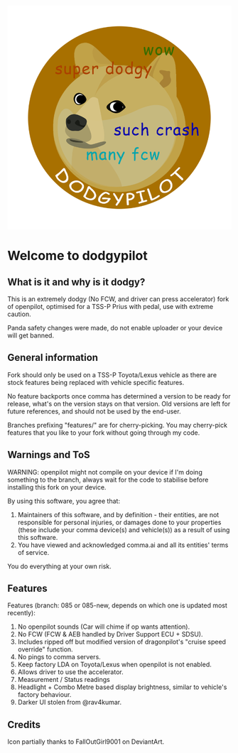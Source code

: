 ![icon partially thanks to FallOutGirl9001 on DeviantArt.](/dodgy_logo.png)
# Welcome to dodgypilot

## What is it and why is it dodgy?
This is an extremely dodgy (No FCW, and driver can press accelerator) fork of openpilot, optimised for a TSS-P Prius with pedal, use with extreme caution.

Panda safety changes were made, do not enable uploader or your device will get banned.

## General information
Fork should only be used on a TSS-P Toyota/Lexus vehicle as there are stock features being replaced with vehicle specific features.

No feature backports once comma has determined a version to be ready for release, what's on the version stays on that version.
Old versions are left for future references, and should not be used by the end-user.

Branches prefixing "features/" are for cherry-picking. You may cherry-pick features that you like to your fork without going through my code.

## Warnings and ToS
WARNING: openpilot might not compile on your device if I'm doing something to the branch, always wait for the code to stabilise before installing this fork on your device.

By using this software, you agree that:
1. Maintainers of this software, and by definition - their entities, are not responsible for personal injuries, or damages done to your properties (these include your comma device(s) and vehicle(s)) as a result of using this software.
2. You have viewed and acknowledged comma.ai and all its entities' terms of service.

You do everything at your own risk.

## Features
Features (branch: 085 or 085-new, depends on which one is updated most recently):
1. No openpilot sounds (Car will chime if op wants attention).
2. No FCW (FCW & AEB handled by Driver Support ECU + SDSU).
3. Includes ripped off but modified version of dragonpilot's "cruise speed override" function.
4. No pings to comma servers.
5. Keep factory LDA on Toyota/Lexus when openpilot is not enabled.
6. Allows driver to use the accelerator.
7. Measurement / Status readings
8. Headlight + Combo Metre based display brightness, similar to vehicle's factory behaviour.
9. Darker UI stolen from @rav4kumar.

## Credits
Icon partially thanks to FallOutGirl9001 on DeviantArt.
